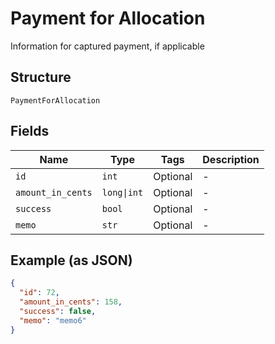 
# Payment for Allocation

Information for captured payment, if applicable

## Structure

`PaymentForAllocation`

## Fields

| Name | Type | Tags | Description |
|  --- | --- | --- | --- |
| `id` | `int` | Optional | - |
| `amount_in_cents` | `long\|int` | Optional | - |
| `success` | `bool` | Optional | - |
| `memo` | `str` | Optional | - |

## Example (as JSON)

```json
{
  "id": 72,
  "amount_in_cents": 158,
  "success": false,
  "memo": "memo6"
}
```

